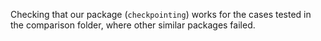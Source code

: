 Checking that our package (`checkpointing`) works for the cases tested in the comparison folder,
where other similar packages failed.
